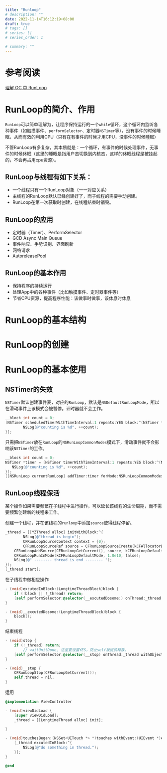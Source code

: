 ```yaml
---
title: "Runloop"
# description: ""
date: 2022-11-14T16:12:19+08:00
draft: true
# tags: []
# series: []
# series_order: 1

# summary: ""
---
```



# 参考阅读

[理解 OC 中 RunLoop](https://zhuanlan.zhihu.com/p/277380342)

# RunLoop的简介、作用

`RunLoop`可以简单理解为，让程序保持运行的一个`while`循环，这个循环内监听各种事件（如触摸事件、`performSelector`、定时器`NSTimer`等），没有事件的时候睡眠，从而有效的利用CPU（只有在有事件的时候才用CPU，没事件的时候睡眠）

不管RunLoop有多复杂，其本质就是：一个循环，有事件的时候处理事件，无事件的时候休眠（这里的睡眠是指用户态切换到内核态，这样的休眠线程是被挂起的，不会再占用cpu资源）。

## **RunLoop与线程有如下关系：**

- 一个线程只有一个RunLoop对象（一一对应关系）
- 主线程的RunLoop默认已经创建好了，而子线程的需要手动创建。
- RunLoop在第一次获取时创建，在线程结束时销毁。

## RunLoop的应用

- 定时器（Timer）、PerformSelector
- GCD Async Main Queue
- 事件响应、手势识别、界面刷新
- 网络请求
- AutoreleasePool

## RunLoop的基本作用

- 保持程序的持续运行
- 处理App中的各种事件（比如触摸事件、定时器事件等）
- 节省CPU资源，提高程序性能：该做事时做事，该休息时休息

# RunLoop的基本结构

# RunLoop的创建

# RunLoop的基本使用

## NSTimer的失效

`NSTimer`默认创建事件表，对应的`RunLoop`，默认是`NSDefaultRunLoopMode`，所以在滑动事件上该模式会被暂停。计时器就不会工作。

```objectivec
__block int count = 0;
[NSTimer scheduledTimerWithTimeInterval:1 repeats:YES block:^(NSTimer *timer) {
		NSLog(@"counting is %d", ++count);
}];
```

只需把`NSTimer`放在`RunLoop`的`NSRunLoopCommonModes`模式下，滑动事件就不会影响该`NSTimer`的工作。

```objectivec
__block int count = 0;
NSTimer *timer = [NSTimer timerWithTimeInterval:1 repeats:YES block:^(NSTimer * _Nonnull timer) {
   NSLog(@"counting is %d", ++count);
}];
[[NSRunLoop currentRunLoop] addTimer:timer forMode:NSRunLoopCommonModes];
```

## RunLoop线程保活

某个操作如果需要频繁在子线程中进行操作，可以延长该线程的生命周期，而不需要频繁创建新的线程来工作。

创建一个线程，并在该线程的`runloop`中添加`source`使得线程停留。

```objectivec
_thread = [[YZThread alloc] initWithBlock:^{
		NSLog(@"thread is begin");
		CFRunLoopSourceContext context = {0};
		CFRunLoopSourceRef source = CFRunLoopSourceCreate(kCFAllocatorDefault, 0, &context);
    CFRunLoopAddSource(CFRunLoopGetCurrent(), source, kCFRunLoopDefaultMode);
    CFRunLoopRunInMode(kCFRunLoopDefaultMode, 1.0e10, false);
    NSLog(@" -------- thread is end -------- ");
}];
[_thread start];
```

在子线程中做相应操作

```objectivec
- (void)excutedInBlock:(LongtimeThreadBlock)block {
    if (!block || !_thread) return;
    [self performSelector:@selector(__excutedDosome:) onThread:_thread withObject:block waitUntilDone:NO];
}

- (void)__excutedDosome:(LongtimeThreadBlock)block {
    block();
}
```

结束线程

```objectivec
- (void)stop {
    if (!_thread) return;
		// waitUnitDone, 这里要设置YES，防止self被提前释放。
    [self performSelector:@selector(__stop) onThread:_thread withObject:nil waitUntilDone:YES];
}

- (void)__stop {
    CFRunLoopStop(CFRunLoopGetCurrent());
    self.thread = nil;
}
```

运用

```objectivec
@implementation ViewController

- (void)viewDidLoad {
    [super viewDidLoad];
    _thread = [[LongtimeThread alloc] init];
    
}

- (void)touchesBegan:(NSSet<UITouch *> *)touches withEvent:(UIEvent *)event {
    [_thread excutedInBlock:^{
        NSLog(@"do something in thread.");
    }];
}

@end
```